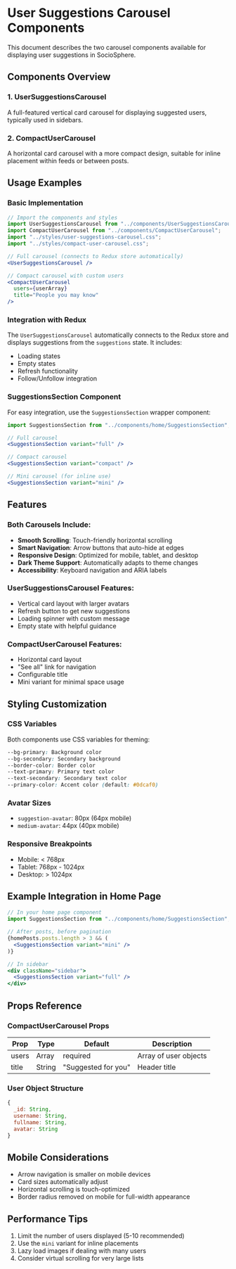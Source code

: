 # User Suggestions Carousel Components

This document describes the two carousel components available for displaying user suggestions in SocioSphere.

## Components Overview

### 1. UserSuggestionsCarousel
A full-featured vertical card carousel for displaying suggested users, typically used in sidebars.

### 2. CompactUserCarousel  
A horizontal card carousel with a more compact design, suitable for inline placement within feeds or between posts.

## Usage Examples

### Basic Implementation

```jsx
// Import the components and styles
import UserSuggestionsCarousel from "../components/UserSuggestionsCarousel";
import CompactUserCarousel from "../components/CompactUserCarousel";
import "../styles/user-suggestions-carousel.css";
import "../styles/compact-user-carousel.css";

// Full carousel (connects to Redux store automatically)
<UserSuggestionsCarousel />

// Compact carousel with custom users
<CompactUserCarousel 
  users={userArray} 
  title="People you may know" 
/>
```

### Integration with Redux

The `UserSuggestionsCarousel` automatically connects to the Redux store and displays suggestions from the `suggestions` state. It includes:
- Loading states
- Empty states
- Refresh functionality
- Follow/Unfollow integration

### SuggestionsSection Component

For easy integration, use the `SuggestionsSection` wrapper component:

```jsx
import SuggestionsSection from "../components/home/SuggestionsSection";

// Full carousel
<SuggestionsSection variant="full" />

// Compact carousel
<SuggestionsSection variant="compact" />

// Mini carousel (for inline use)
<SuggestionsSection variant="mini" />
```

## Features

### Both Carousels Include:
- **Smooth Scrolling**: Touch-friendly horizontal scrolling
- **Smart Navigation**: Arrow buttons that auto-hide at edges
- **Responsive Design**: Optimized for mobile, tablet, and desktop
- **Dark Theme Support**: Automatically adapts to theme changes
- **Accessibility**: Keyboard navigation and ARIA labels

### UserSuggestionsCarousel Features:
- Vertical card layout with larger avatars
- Refresh button to get new suggestions
- Loading spinner with custom message
- Empty state with helpful guidance

### CompactUserCarousel Features:
- Horizontal card layout
- "See all" link for navigation
- Configurable title
- Mini variant for minimal space usage

## Styling Customization

### CSS Variables
Both components use CSS variables for theming:
```css
--bg-primary: Background color
--bg-secondary: Secondary background
--border-color: Border color
--text-primary: Primary text color
--text-secondary: Secondary text color
--primary-color: Accent color (default: #0dcaf0)
```

### Avatar Sizes
- `suggestion-avatar`: 80px (64px mobile)
- `medium-avatar`: 44px (40px mobile)

### Responsive Breakpoints
- Mobile: < 768px
- Tablet: 768px - 1024px
- Desktop: > 1024px

## Example Integration in Home Page

```jsx
// In your home page component
import SuggestionsSection from "../components/home/SuggestionsSection";

// After posts, before pagination
{homePosts.posts.length > 3 && (
  <SuggestionsSection variant="mini" />
)}

// In sidebar
<div className="sidebar">
  <SuggestionsSection variant="full" />
</div>
```

## Props Reference

### CompactUserCarousel Props
| Prop | Type | Default | Description |
|------|------|---------|-------------|
| users | Array | required | Array of user objects |
| title | String | "Suggested for you" | Header title |

### User Object Structure
```js
{
  _id: String,
  username: String,
  fullname: String,
  avatar: String
}
```

## Mobile Considerations

- Arrow navigation is smaller on mobile devices
- Card sizes automatically adjust
- Horizontal scrolling is touch-optimized
- Border radius removed on mobile for full-width appearance

## Performance Tips

1. Limit the number of users displayed (5-10 recommended)
2. Use the `mini` variant for inline placements
3. Lazy load images if dealing with many users
4. Consider virtual scrolling for very large lists